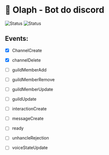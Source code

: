 # 🤖 Olaph - Bot do discord
![Status](https://img.shields.io/badge/status-development-orange)
![Status](https://img.shields.io/badge/version-v2-blue)
## Events:
- [x] ChannelCreate
- [x] channelDelete
- [ ]  guildMemberAdd
- [ ]  guildMemberRemove
- [ ]  guildMemberUpdate
- [ ]  guildUpdate
- [ ]  interactionCreate
- [ ]  messageCreate
- [ ]  ready
- [ ]  unhancleRejection
- [ ]  voiceStateUpdate

